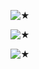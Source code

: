![★](https://github.com/STERNEN-KIND/STERNEN-KIND/blob/aff9c5b7287d05c11083e429043c70da34378069/Titelloses%20308_20250207152721.png)


![★](https://github.com/STERNEN-KIND/STERNEN-KIND/blob/55a9ac3178734c2797652e910cd869df96b17bc7/tumblr_pa5300m0LH1wlun7to4_540.gif.webp)



![★](https://github.com/STERNEN-KIND/STERNEN-KIND/blob/56e0567bb7ffc131be304310aa590c23866df82f/tumblr_1ebf9e095011477403489416b14cd1de_53752b42_2048.png)
